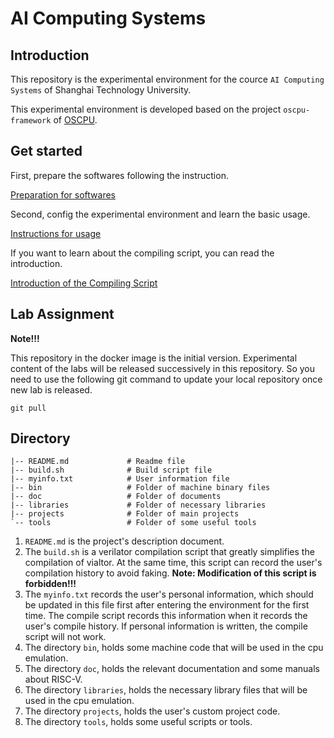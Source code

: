 # AI Computing Systems

## Introduction

This repository is the experimental environment for the cource `AI Computing Systems` of Shanghai Technology University.

This experimental environment is developed based on the project `oscpu-framework` of [OSCPU](https://github.com/OSCPU).

## Get started

First, prepare the softwares following the instruction.

[Preparation for softwares](./doc/tutorial/manual-1.md)

Second, config the experimental environment and learn the basic usage.

[Instructions for usage](./doc/tutorial/manual-2.md)

If you want to learn about the compiling script, you can read the introduction.

[Introduction of the Compiling Script](./doc/tutorial/manual-3.md)

## Lab Assignment

**Note!!!**

This repository  in the docker image is the initial version. Experimental content of the labs will be released successively in this repository. So you need to use the following git command to update your local repository once new lab is released.

```
git pull
```

## Directory

```
|-- README.md             # Readme file
|-- build.sh              # Build script file
|-- myinfo.txt            # User information file
|-- bin                   # Folder of machine binary files
|-- doc                   # Folder of documents
|-- libraries             # Folder of necessary libraries
|-- projects              # Folder of main projects
`-- tools                 # Folder of some useful tools
```

1. `README.md` is the project's description document.
2. The `build.sh` is a verilator compilation script that greatly simplifies the compilation of vialtor. At the same time, this script can record the user's compilation history to avoid faking. **Note: Modification of this script is forbidden!!!**
3. The `myinfo.txt` records the user's personal information, which should be updated in this file first after entering the environment for the first time. The compile script records this information when it records the user's compile history. If personal information is written, the compile script will not work.
4. The directory `bin`, holds some machine code that will be used in the cpu emulation.
5. The directory `doc`,  holds the relevant documentation and some manuals about RISC-V.
6. The directory `libraries`, holds the necessary library files that will be used in the cpu emulation.
7. The directory `projects`, holds the user's custom project code.
8. The directory `tools`, holds some useful scripts or tools.
